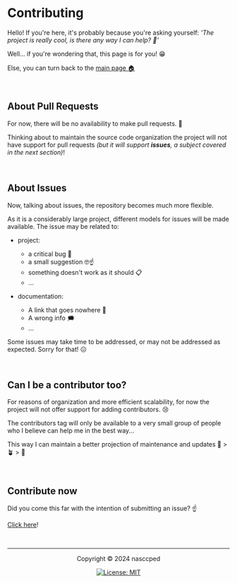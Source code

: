 <!-- page begin ---------------------------------------------------->
# Contributing

Hello! If you're here, it's probably because you're asking yourself:
*'The project is really cool, is there any way I can help? 🤔'*

Well... if you're wondering that, this page is for you! 😁

Else, you can turn back to the [main page 🏠][project-repo-href]

<br>



<!-- pull requests section ----------------------------------------->
## About Pull Requests

For now, there will be no availability to make pull requests. 🚫

Thinking about to maintain the source code organization the project
will not have support for pull requests *(but it will support
**issues**, a subject covered in the next section)*!

<br>



<!-- issues section ------------------------------------------------>
## About Issues

Now, talking about issues, the repository becomes much more flexible.

As it is a considerably large project, different models for issues
will be made available. The issue may be related to:

- project:
  - a critical bug 🐞
  - a small suggestion 🤓☝️
  - something doesn't work as it should 📋
  - ...

- documentation:
  - A link that goes nowhere 🌙
  - A wrong info 🗯️
  - ...

Some issues may take time to be addressed, or may not be addressed as
expected. Sorry for that! 😖

<br>



<!-- can you be a contributor too? --------------------------------->
## Can I be a contributor too?

For reasons of organization and more efficient scalability, for now
the project will not offer support for adding contributors. 😢

The contributors tag will only be available to a very small group of
people who I believe can help me in the best way...

This way I can maintain a better projection of maintenance and
updates 🌱 > 🪴 > 🌲

<br>



<!-- contribute now ------------------------------------------------>
## Contribute now

Did you come this far with the intention of submitting an issue? ☝️

[Click here][issues-link]!

<br>



<!-- copyright footer ---------------------------------------------->

---

<p align="center">Copyright &copy; 2024 nasccped</p>

<a align="center" href="#">

![License: MIT][license-badge]

</a>



<!-- hrefs area ---------------------------------------------------->
[project-repo-href]: https://github.com/nasccped/vsc-gptheme-plus-extension/
[issues-link]: https://github.com/nasccped/vsc-gptheme-plus-extension/issues
[license-badge]: https://img.shields.io/badge/License-MIT-brightgreen.svg